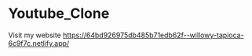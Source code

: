 # Youtube_Clone
Visit my website
https://64bd926975db485b71edb62f--willowy-tapioca-6c9f7c.netlify.app/
